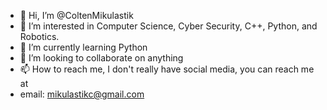 - 👋 Hi, I’m @ColtenMikulastik
- 👀 I’m interested in Computer Science, Cyber Security, C++, Python, and Robotics. 
- 🌱 I’m currently learning Python
- 💞️ I’m looking to collaborate on anything
- 📫 How to reach me, I don't really have social media, you can reach me at 
- email: mikulastikc@gmail.com

<!---
ColtenMikulastik/ColtenMikulastik is a ✨ special ✨ repository because its `README.md` (this file) appears on your GitHub profile.
You can click the Preview link to take a look at your changes.
--->
